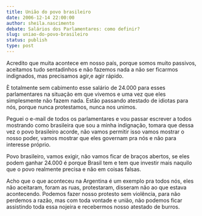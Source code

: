 ```yaml
---
title: União do povo brasileiro
date: 2006-12-14 22:00:00
author: sheila.nascimento
debate: Salários dos Parlamentares: como definir?
slug: uniao-do-povo-brasileiro
status: publish 
type: post
---
```


Acredito que muita acontece em nosso país, porque somos muito passivos, aceitamos tudo sentadinhos e não fazemos nada a não ser ficarmos indignados, mas precisamos agir,e agir rápido.  

È totalmente sem cabimento esse salário de 24.000 para esses parlamentares na situação em que vivemos e uma vez que eles simplesmente não fazem nada. Estão passando atestado de idiotas para nós, porque nunca protestamos, nunca nos unimos.   

Peguei o e-mail de todos os parlamentares e vou passar escrever a todos mostrando como brasileira que sou a minha indignação, tomara que dessa vez o povo brasileiro acorde, não vamos permitir isso vamos mostrar o nosso poder, vamos mostrar que eles governam pra nós e não para interesse próprio.  

Povo brasileiro, vamos exigir, não vamos ficar de braços abertos, se eles podem ganhar 24.000 é porque Brasil tem e tem que investir mais naquilo que o povo realmente precisa e não em coisas falsas.   

Acho que o que aconteceu na Argentina é um exemplo pra todos nós, eles não aceitaram, foram as ruas, protestaram, disseram não ao que estava acontecendo. Podemos fazer nosso protesto sem violência, para não perdemos a razão, mas com toda vontade e união, não podemos ficar assistindo toda essa nojeira e recebermos nosso atestado de burros.

